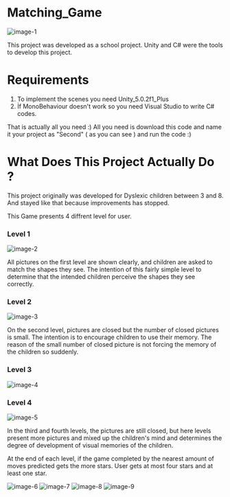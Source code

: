 # Matching_Game

![image-1](https://user-images.githubusercontent.com/23306994/30268067-302de8ce-96ed-11e7-941a-7ad9f61208fd.jpg)

This project was developed as a school project. Unity and C# were the tools to develop this project.

# Requirements
1. To implement the scenes you need Unity_5.0.2f1_Plus
2. İf MonoBehaviour doesn't work so you need Visual Studio to write C# codes.

That is actually all you need :) All you need is download this code and name it your project as "Second" ( as you can see ) and run the code :)

# What Does This Project Actually Do ?
This project originally was developed for Dyslexic children between 3 and 8. And stayed like that because improvements has stopped.

This Game presents 4 diffrent level for user. 

### Level 1
![image-2](https://user-images.githubusercontent.com/23306994/30268151-7ee90f8e-96ed-11e7-8e86-91281c7754ae.jpg)

All pictures on the first level are shown clearly, and children are asked to match the shapes they see. The intention of this fairly simple level to determine that the intended children perceive the shapes they see correctly.

### Level 2
![image-3](https://user-images.githubusercontent.com/23306994/30268774-788260bc-96ef-11e7-8133-2610d5e35560.jpg)

On the second level, pictures are closed but the number of closed pictures is small. The intention is to encourage children to use their memory. The reason of the small number of closed picture is not forcing the memory of the children so suddenly.

### Level 3
![image-4](https://user-images.githubusercontent.com/23306994/30269071-61f0520e-96f0-11e7-8ebe-d37d54a0110f.jpg)

### Level 4
![image-5](https://user-images.githubusercontent.com/23306994/30269070-61c7af48-96f0-11e7-932b-42d3a5e8cfd7.jpg)

In the third and fourth levels, the pictures are still closed, but here levels present more pictures and mixed up the children's mind and determines the degree of development of visual memories of the children.

At the end of each level, if the game completed by the nearest amount of moves predicted gets the more stars. User gets at most four stars and at least one star. 

![image-6](https://user-images.githubusercontent.com/23306994/30270368-04a9c9f4-96f5-11e7-8172-c09fb53826e0.jpg)
![image-7](https://user-images.githubusercontent.com/23306994/30270367-04a8cb4e-96f5-11e7-9672-c5629aa363e0.jpg)
![image-8](https://user-images.githubusercontent.com/23306994/30270369-04cea5ee-96f5-11e7-831f-f60bd892c9cf.jpg)
![image-9](https://user-images.githubusercontent.com/23306994/30270370-04d1d39a-96f5-11e7-88d3-664b153483e2.jpg)


